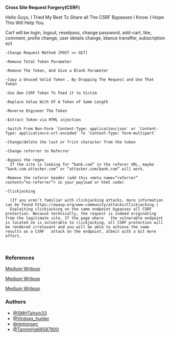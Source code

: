 **Cross Site Request Forgery(CSRF)**

Hello Guys, I Tried My Best To Share all The CSRF Bypasses I Know.
I Hope This Will Help You.

Csrf will be login, logout, resetpass, change password, add-cart, like, comment, profie change, user details change, blance transffer, subscription ect
```
-Change Request Method [POST => GET]

-Remove Total Token Parameter

-Remove The Token, And Give a Blank Parameter

-Copy a Unused Valid Token , By Dropping The Request and Use That Token

-Use Own CSRF Token To Feed it to Victim

-Replace Value With Of A Token of Same Length 

-Reverse Engineer The Token

-Extract Token via HTML injection

-Switch From Non-Form `Content-Type: application/json` or `Content-Type: application/x-url-encoded` To `Content-Type: form-multipart`

-Change/delete the last or frist character from the token

-Change referrer to Referrer

-Bypass the regex
  If the site is looking for “bank.com” in the referer URL, maybe “bank.com.attacker.com” or “attacker.com/bank.com” will work.
    
-Remove the referer header (add this <meta name=”referrer” content=”no-referrer”> in your payload or html code)

-Clickjacking

  (If you aren’t familiar with clickjacking attacks, more information can be found https://owasp.org/www-community/attacks/Clickjacking.)
  Exploiting clickjacking on the same endpoint bypasses all CSRF protection. Because technically, the request is indeed originating from the legitimate site. If the page where   the vulnerable endpoint is located on is vulnerable to clickjacking, all CSRF protection will be rendered irrelevant and you will be able to achieve the same results as a CSRF   attack on the endpoint, albeit with a bit more effort.
	


```

### References
[Medium Writeup](https://medium.com/swlh/intro-to-csrf-cross-site-request-forgery-9de669df03de)

[Medium Writeup](https://medium.com/swlh/attacking-sites-using-csrf-ba79b45b6efe)

[Medium Writeup](https://medium.com/swlh/bypassing-csrf-protection-c9b217175ee)


### Authors
* [@SMHTahsin33](https://twitter.com/SMHTahsin33)
* [@Virdoex_hunter](https://twitter.com/Virdoex_hunter)
* [@remonsec](https://twitter.com/remonsec)
* [@TamimHa69587900](https://twitter.com/TamimHa69587900)


